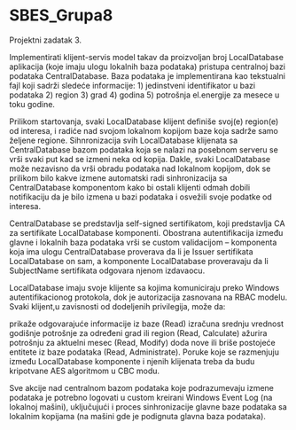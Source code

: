 # SBES_Grupa8

Projektni zadatak 3.

Implementirati klijent-servis model takav da proizvoljan broj LocalDatabase aplikacija (koje imaju ulogu lokalnih baza podataka) pristupa centralnoj bazi podataka CentralDatabase. Baza podataka je implementirana kao tekstualni fajl koji sadrži sledeće informacije: 1) jedinstveni identifikator u bazi podataka 2) region 3) grad 4) godina 5) potrošnja el.energije za mesece u toku godine.

Prilikom startovanja, svaki LocalDatabase klijent definiše svoj(e) region(e) od interesa, i radiće nad svojom lokalnom kopijom baze koja sadrže samo željene regione. Sihnronizacija svih LocalDatabase klijenata sa CentralDatabase bazom podataka koja se nalazi na posebnom serveru se vrši svaki put kad se izmeni neka od kopija. Dakle, svaki LocalDatabase može nezavisno da vrši obradu podataka nad lokalnom kopijom, dok se prilikom bilo kakve izmene automatski radi sinhronizacija sa CentralDatabase komponentom kako bi ostali klijenti odmah dobili notifikaciju da je bilo izmena u bazi podataka i osvežili svoje podatke od interesa.

CentralDatabase se predstavlja self-signed sertifikatom, koji predstavlja CA za sertifikate LocalDatabase komponenti. Obostrana autentifikacija između glavne i lokalnih baza podataka vrši se custom validacijom – komponenta koja ima ulogu CentralDatabase proverava da li je Issuer sertifikata LocalDatabase on sam, a komponente LocalDatabase proveravaju da li SubjectName sertifikata odgovara njenom izdavaocu.

LocalDatabase imaju svoje klijente sa kojima komuniciraju preko Windows autentifikacionog protokola, dok je autorizacija zasnovana na RBAC modelu. Svaki klijent,u zavisnosti od dodeljenih privilegija, može da:

prikaže odgovarajuće informacije iz baze (Read)
izračuna srednju vrednost godišnje potrošnje za određeni grad ili region (Read, Calculate)
ažurira potrošnju za aktuelni mesec (Read, Modify)
doda nove ili briše postojeće entitete iz baze podataka (Read, Administrate).
Poruke koje se razmenjuju između LocalDatabase komponente i njenih klijenata treba da budu kripotvane AES algoritmom u CBC modu.

Sve akcije nad centralnom bazom podataka koje podrazumevaju izmene podataka je potrebno logovati u custom kreirani Windows Event Log (na lokalnoj mašini), uključujući i proces sinhronizacije glavne baze podataka sa lokalnim kopijama (na mašini gde je podignuta glavna baza podataka).
